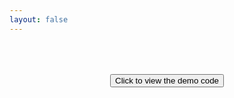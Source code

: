 ```yaml
---
layout: false
---
```


<script setup>
import { useData, defineClientComponent } from 'vitepress'
import _ from 'lodash-es'
import { ElLoading } from 'element-plus'
import { inject, ref, nextTick, reactive, computed } from 'vue'
const { page } = useData()
const lang = ref('zh-cn')
const loading = ElLoading.service({
  lock: true,
  text: 'Loading'
})
const demo = defineClientComponent(async () => {
  const queryString = await import('query-string')
  const query = queryString.default.parse(location.search)
  lang.value = query.lang || 'zh-cn'
  return import(`./components/${page.value.params.type}.vue`)
}, [], () => {
  nextTick(() => {
    loading.close()
  })
})
const handleClick = () => {
  window.open(`https://github.com/Liberty-liu/Everright-doc/blob/main/docs/demo/filter/components/${page.value.params.type}.vue`)
}
</script>
<ClientOnly>
  <div style="display: flex; justify-content: center;">
    <button @click="handleClick" class="btn-51">Click to view the demo code</button>
  </div>
</ClientOnly>
<demo :lang="lang"/>

<style scoped>
.btn-51 {
margin: 50px;
display: inline;
}
</style>
